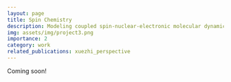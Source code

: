 ```yaml
---
layout: page
title: Spin Chemistry
description: Modeling coupled spin-nuclear-electronic molecular dynamics from first principle.
img: assets/img/project3.png
importance: 2
category: work
related_publications: xuezhi_perspective 
---
```


Coming soon!